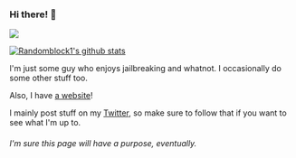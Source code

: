 ### Hi there! 👋
![](https://komarev.com/ghpvc/?username=randomblock1)

[![Randomblock1's github stats](https://github-readme-stats.vercel.app/api?username=randomblock1)](https://github.com/anuraghazra/github-readme-stats)

I'm just some guy who enjoys jailbreaking and whatnot. I occasionally do some other stuff too.

Also, I have [a website](https://randomblock1.com/)!

I mainly post stuff on my [Twitter](https://twitter.com/randomblock1_), so make sure to follow that if you want to see what I'm up to.

###### I'm sure this page will have a purpose, eventually.
